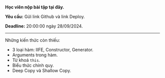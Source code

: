 **Học viên nộp bài tập tại đây.**

**Yêu cầu:** Gửi link Github và link Deploy.

**Deadline:** 20:00:00 ngày 28/09/2024.

---

Những kiến thức còn thiếu:

- 3 loại hàm: IIFE, Constructor, Generator.
- Arguments trong hàm.
- Từ khoá `this`.
- Biểu thức chính quy.
- Deep Copy và Shallow Copy.

